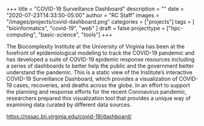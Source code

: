 +++
title = "COVID-19 Surveillance Dashboard"
description = ""
date = "2020-07-23T14:33:50-05:00"
author = "RC Staff"
images = "/images/projects/covid-dashboard.png"
categories = ["projects"]
tags = [
  "bioinformatics",
  "covid-19",
  "web"
]
draft = false
projecttype = ["hpc-computing", "basic-science", "tools"]
+++

The Biocomplexity Institute at the University of Virginia has been at the forefront of epidemiological modeling to track the COVID-19 pandemic and has developed a suite of COVID-19 epidemic response resources including a series of dashboards to better help the public and the government better understand the pandemic. This is a static view of the Institute’s interactive COVID-19 Surveillance Dashboard, which provides a visualization of COVID-19 cases, recoveries, and deaths across the globe. In an effort to support the planning and response efforts for the recent Coronavirus pandemic, researchers prepared this visualization tool that provides a unique way of examining data curated by different data sources.

<https://nssac.bii.virginia.edu/covid-19/dashboard/>

<!-- Other COVID-19 resources from the UVA Biocomplexity Institute:
Dead Link
<https://covid19.biocomplexity.virginia.edu/> -->
